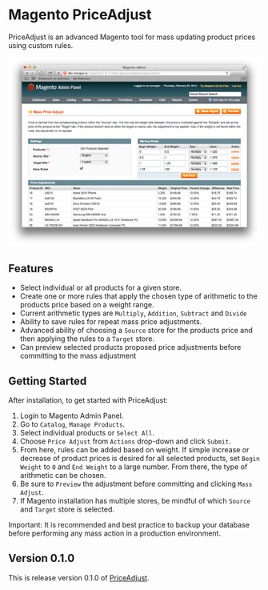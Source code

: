 # Magento PriceAdjust

PriceAdjust is an advanced Magento tool for mass updating product prices using custom rules.

![PriceAdjust Screenshot](screenshot.png)

## Features

- Select individual or all products for a given store.
- Create one or more rules that apply the chosen type of arithmetic to the products price based on a weight range.
- Current arithmetic types are `Multiply`, `Addition`, `Subtract` and `Divide`
- Ability to save rules for repeat mass price adjustments.
- Advanced ability of choosing a `Source` store for the products price and then applying the rules to a `Target` store.
- Can preview selected products proposed price adjustments before committing to the mass adjustment

## Getting Started

After installation, to get started with PriceAdjust:

1. Login to Magento Admin Panel.
2. Go to `Catalog`, `Manage Products`.
3. Select individual products or `Select All`.
4. Choose `Price Adjust` from `Actions` drop-down and click `Submit`.
5. From here, rules can be added based on weight. If simple increase or decrease of product prices is desired for all selected products, set `Begin Weight` to `0` and `End Weight` to a large number. From there, the type of arithmetic can be chosen. 
6. Be sure to `Preview` the adjustment before committing and clicking `Mass Adjust`.
7. If Magento installation has multiple stores, be mindful of which `Source` and `Target` store is selected.

Important: It is recommended and best practice to backup your database before performing any mass action in a production environment. 

## Version 0.1.0

This is release version 0.1.0 of [PriceAdjust](https://github.com/morgan/magento-priceadjust).

